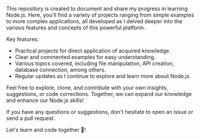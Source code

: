 This repository is created to document and share my progress in learning Node.js. Here, you'll find a variety of projects ranging from simple examples to more complex applications, all developed as I delved deeper into the various features and concepts of this powerful platform.

Key features:
- Practical projects for direct application of acquired knowledge.
- Clear and commented examples for easy understanding.
- Various topics covered, including file manipulation, API creation, database connection, among others.
- Regular updates as I continue to explore and learn more about Node.js.

Feel free to explore, clone, and contribute with your own insights, suggestions, or code corrections. Together, we can expand our knowledge and enhance our Node.js skills!

If you have any questions or suggestions, don't hesitate to open an issue or send a pull request.

Let's learn and code together 🚀!